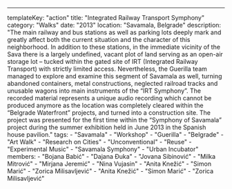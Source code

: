 ---
  templateKey: "action"
  title: "Integrated Railway Transport Symphony"
  category: "Walks"
  date: "2013"
  location: "Savamala, Belgrade"
  description: "The main railway and bus stations as well as parking lots deeply mark and greatly affect both the current situation and the character of this neighborhood. In addition to these stations, in the immediate vicinity of the Sava there is a largely undefined, vacant plot of land serving as an open-air storage lot – tucked within the gated site of IRT (Integrated Railway Transport) with strictly limited access. Nevertheless, the Guerilla team managed to explore and examine this segment of Savamala as well, turning abandoned containers, metal constructions, neglected railroad tracks and unusable wagons into main instruments of the “IRT Symphony”. The recorded material represents a unique audio recording which cannot be produced anymore as the location was completely cleared within the “Belgrade Waterfront” projects, and turned into a construction site. The project was presented for the first time within the “Symphony of Savamala” project during the summer exhibition held in June 2013 in the Spanish house pavilion."
  tags: 
    - "Savamala"
    - "Workshop"
    - "Guerilla"
    - "Belgrade"
    - "Art Walk"
    - "Research on Cities"
    - "Unconventional"
    - "Reuse"
    - "Experimental Music"
    - "Savamala Symphony"
    - "Urban Incubator"
  members: 
    - "Bojana Babić"
    - "Dajana Đuka"
    - "Jovana Sibinović"
    - "Milka Mitrović"
    - "Mirjana Jeremić"
    - "Nina Vujasin"
    - "Anita Knežić"
    - "Simon Marić"
    - "Zorica Milisavljević"
    - "Anita Knežić"
    - "Simon Marić"
    - "Zorica Milisavljević"
